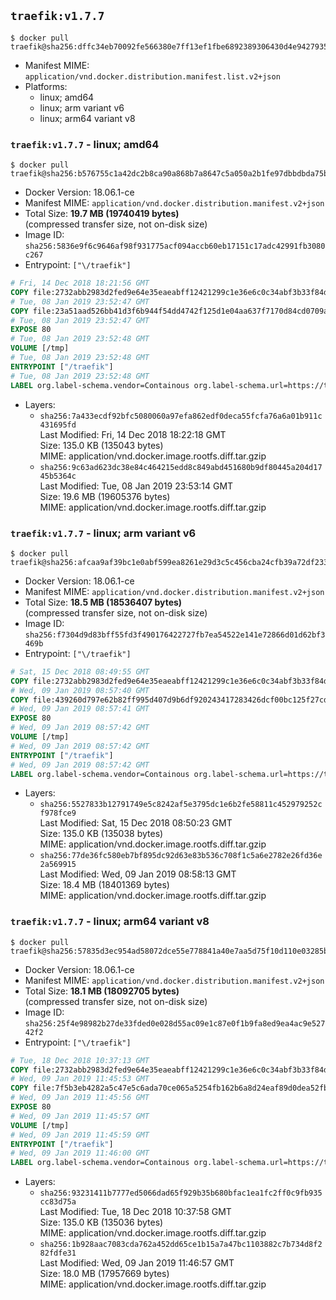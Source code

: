 ## `traefik:v1.7.7`

```console
$ docker pull traefik@sha256:dffc34eb70092fe566380e7ff13ef1fbe6892389306430d4e9427935f2fac21c
```

-	Manifest MIME: `application/vnd.docker.distribution.manifest.list.v2+json`
-	Platforms:
	-	linux; amd64
	-	linux; arm variant v6
	-	linux; arm64 variant v8

### `traefik:v1.7.7` - linux; amd64

```console
$ docker pull traefik@sha256:b576755c1a42dc2b8ca90a868b7a8647c5a050a2b1fe97dbbdbda75bb48a507a
```

-	Docker Version: 18.06.1-ce
-	Manifest MIME: `application/vnd.docker.distribution.manifest.v2+json`
-	Total Size: **19.7 MB (19740419 bytes)**  
	(compressed transfer size, not on-disk size)
-	Image ID: `sha256:5836e9f6c9646af98f931775acf094accb60eb17151c17adc42991fb3080c267`
-	Entrypoint: `["\/traefik"]`

```dockerfile
# Fri, 14 Dec 2018 18:21:56 GMT
COPY file:2732abb2983d2fed9e64e35eaeabff12421299c1e36e6c0c34abf3b33f84d17f in /etc/ssl/certs/ 
# Tue, 08 Jan 2019 23:52:47 GMT
COPY file:23a51aad526bb41d3f6b944f54dd4742f125d1e04aa637f7170d84cd0709aba0 in / 
# Tue, 08 Jan 2019 23:52:47 GMT
EXPOSE 80
# Tue, 08 Jan 2019 23:52:48 GMT
VOLUME [/tmp]
# Tue, 08 Jan 2019 23:52:48 GMT
ENTRYPOINT ["/traefik"]
# Tue, 08 Jan 2019 23:52:48 GMT
LABEL org.label-schema.vendor=Containous org.label-schema.url=https://traefik.io org.label-schema.name=Traefik org.label-schema.description=A modern reverse-proxy org.label-schema.version=v1.7.7 org.label-schema.docker.schema-version=1.0
```

-	Layers:
	-	`sha256:7a433ecdf92bfc5080060a97efa862edf0deca55fcfa76a6a01b911c431695fd`  
		Last Modified: Fri, 14 Dec 2018 18:22:18 GMT  
		Size: 135.0 KB (135043 bytes)  
		MIME: application/vnd.docker.image.rootfs.diff.tar.gzip
	-	`sha256:9c63ad623dc38e84c464215edd8c849abd451680b9df80445a204d1745b5364c`  
		Last Modified: Tue, 08 Jan 2019 23:53:14 GMT  
		Size: 19.6 MB (19605376 bytes)  
		MIME: application/vnd.docker.image.rootfs.diff.tar.gzip

### `traefik:v1.7.7` - linux; arm variant v6

```console
$ docker pull traefik@sha256:afcaa9af39bc1e0abf599ea8261e29d3c5c456cba24cfb39a72df2334e72211d
```

-	Docker Version: 18.06.1-ce
-	Manifest MIME: `application/vnd.docker.distribution.manifest.v2+json`
-	Total Size: **18.5 MB (18536407 bytes)**  
	(compressed transfer size, not on-disk size)
-	Image ID: `sha256:f7304d9d83bff55fd3f490176422727fb7ea54522e141e72866d01d62bf3469b`
-	Entrypoint: `["\/traefik"]`

```dockerfile
# Sat, 15 Dec 2018 08:49:55 GMT
COPY file:2732abb2983d2fed9e64e35eaeabff12421299c1e36e6c0c34abf3b33f84d17f in /etc/ssl/certs/ 
# Wed, 09 Jan 2019 08:57:40 GMT
COPY file:439260d797e62b82ff995d407d9b6df920243417283426dcf00bc125f27cd21c in / 
# Wed, 09 Jan 2019 08:57:41 GMT
EXPOSE 80
# Wed, 09 Jan 2019 08:57:42 GMT
VOLUME [/tmp]
# Wed, 09 Jan 2019 08:57:42 GMT
ENTRYPOINT ["/traefik"]
# Wed, 09 Jan 2019 08:57:42 GMT
LABEL org.label-schema.vendor=Containous org.label-schema.url=https://traefik.io org.label-schema.name=Traefik org.label-schema.description=A modern reverse-proxy org.label-schema.version=v1.7.7 org.label-schema.docker.schema-version=1.0
```

-	Layers:
	-	`sha256:5527833b12791749e5c8242af5e3795dc1e6b2fe58811c452979252cf978fce9`  
		Last Modified: Sat, 15 Dec 2018 08:50:23 GMT  
		Size: 135.0 KB (135038 bytes)  
		MIME: application/vnd.docker.image.rootfs.diff.tar.gzip
	-	`sha256:77de36fc580eb7bf895dc92d63e83b536c708f1c5a6e2782e26fd36e2a569915`  
		Last Modified: Wed, 09 Jan 2019 08:58:13 GMT  
		Size: 18.4 MB (18401369 bytes)  
		MIME: application/vnd.docker.image.rootfs.diff.tar.gzip

### `traefik:v1.7.7` - linux; arm64 variant v8

```console
$ docker pull traefik@sha256:57835d3ec954ad58072dce55e778841a40e7aa5d75f10d110e03285bf99709bc
```

-	Docker Version: 18.06.1-ce
-	Manifest MIME: `application/vnd.docker.distribution.manifest.v2+json`
-	Total Size: **18.1 MB (18092705 bytes)**  
	(compressed transfer size, not on-disk size)
-	Image ID: `sha256:25f4e98982b27de33fded0e028d55ac09e1c87e0f1b9fa8ed9ea4ac9e52742f2`
-	Entrypoint: `["\/traefik"]`

```dockerfile
# Tue, 18 Dec 2018 10:37:13 GMT
COPY file:2732abb2983d2fed9e64e35eaeabff12421299c1e36e6c0c34abf3b33f84d17f in /etc/ssl/certs/ 
# Wed, 09 Jan 2019 11:45:53 GMT
COPY file:7f5b3eb4282a5c47e5c6ada70ce065a5254fb162b6a8d24eaf89d0dea52fb2d5 in / 
# Wed, 09 Jan 2019 11:45:56 GMT
EXPOSE 80
# Wed, 09 Jan 2019 11:45:57 GMT
VOLUME [/tmp]
# Wed, 09 Jan 2019 11:45:59 GMT
ENTRYPOINT ["/traefik"]
# Wed, 09 Jan 2019 11:46:00 GMT
LABEL org.label-schema.vendor=Containous org.label-schema.url=https://traefik.io org.label-schema.name=Traefik org.label-schema.description=A modern reverse-proxy org.label-schema.version=v1.7.7 org.label-schema.docker.schema-version=1.0
```

-	Layers:
	-	`sha256:93231411b7777ed5066dad65f929b35b680bfac1ea1fc2ff0c9fb935cc83d75a`  
		Last Modified: Tue, 18 Dec 2018 10:37:58 GMT  
		Size: 135.0 KB (135036 bytes)  
		MIME: application/vnd.docker.image.rootfs.diff.tar.gzip
	-	`sha256:1b928aac7083cda762a452dd65ce1b15a7a47bc1103882c7b734d8f282fdfe31`  
		Last Modified: Wed, 09 Jan 2019 11:46:57 GMT  
		Size: 18.0 MB (17957669 bytes)  
		MIME: application/vnd.docker.image.rootfs.diff.tar.gzip
